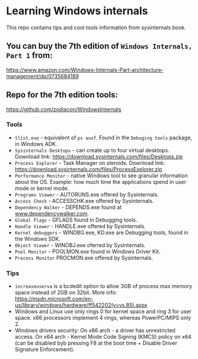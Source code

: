 # Learning Windows internals
This repo contains tips and cool tools information from sysinternals book.

## You can buy the 7th edition of `Windows Internals, Part 1` from:
https://www.amazon.com/Windows-Internals-Part-architecture-management/dp/0735684189

## Repo for the 7th edition tools:
https://github.com/zodiacon/WindowsInternals

### Tools
  * `tlist.exe` - equivalent of `ps auxf`. Found in the `Debuging tools` package, in Windows ADK.
  * `Sysinternals Desktops` - can create up to four virtual desktops. Download link: https://download.sysinternals.com/files/Desktops.zip
  * `Process Explorer` - Task Manager on steroids. Download link: https://download.sysinternals.com/files/ProcessExplorer.zip
  * `Performance Monitor` - native Windows tool to see granular information about the OS. Example: how much time the applications spend in user mode or kernel mode.
  * `Programs Viewer` - AUTORUNS.exe offered by Sysinternals.
  * `Access Check` - ACCESSCHK.exe offered by Sysinternals.
  * `Dependency Walker` - DEPENDS.exe found at  www.dependencywalker.com.
  * `Global Flags` - GFLAGS found in Debugging tools.
  * `Handle Viewer` - HANDLE.exe offered by Sysinternals.
  * `Kernel debuggers` - WINDBG.exe, KD.exe are Debugging tools, found in the Windows SDK.
  * `Object Viewer` - WINOBJ.exe oferred by Sysinternals.
  * `Pool Monitor` - POOLMON.exe found in Windows Driver Kit.
  * `Process Monitor` PROCMON.exe offered by Sysinternals.

### Tips
  * `increaseuserva` is a bcdedit option to allow 3GB of process max memory space instead of 2GB on 32bit. More info: https://msdn.microsoft.com/en-us/library/windows/hardware/ff542202(v=vs.85).aspx
  * Windows and Linux use only rings 0 for kernel space and ring 3 for user space. x86 processors implement 4 rings, whereas PowerPC/MIPS only 2. 
  * Windows drivers security:  On x86 arch - a driver has unrestricted access. On x64 arch - Kernel Mode Code Signing (KMCS) policy on x64 (can be disabled byb pressing F8 at the boot time +  Disable Driver Signature Enforcement).

